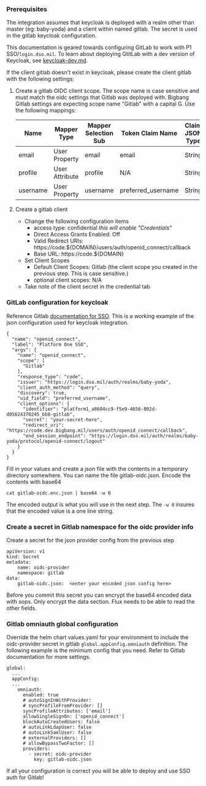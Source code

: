 ### Prerequisites

The integration assumes that keycloak is deployed with a realm other than master (eg: baby-yoda) and a client within named gitlab. The secret is used in the gitlab keycloak configuration.

This documentation is geared towards configuring GitLab to work with P1 SSO/`login.dso.mil`. To learn about deploying GtitLab with a dev version of Keycloak, see [keycloak-dev.md](./keycloak-dev.md).

If the client gitlab doesn't exist in keycloak, please create the client gitlab with the following settings:
1.  Create a gitlab OIDC client scope. The scope name is case sensitive and must match the oidc settings that Gitlab was deployed with. Bigbang Gitlab settings are expecting scope name "Gitlab" with a capital G. Use the following mappings:
    
    | Name        | Mapper Type      | Mapper Selection Sub | Token Claim Name   | Claim JSON Type |
    |-------------|------------------|----------------------|--------------------|-----------------|
    | email       | User Property    | email                | email              | String          |
    | profile     | User Attribute   | profile              | N/A                | String          |
    | username    | User Property    | username             | preferred_username | String          |
  
2.  Create a gitlab client 
    - Change the following configuration items
      - access type: confidential _this will enable "Credentials"_
      - Direct Access Grants Enabled: Off
      - Valid Redirect URIs: https://code.${DOMAIN}/users/auth/openid_connect/callback
      - Base URL: https://code.${DOMAIN}
    - Set Client Scopes
      - Default Client Scopes: Gitlab (the client scope you created in the previous step. This is case sensitive.)
      - optional client scopes: N/A
    - Take note of the client secret in the credential tab

### GitLab configuration for keycloak

Reference Gitlab [documentation for SSO](https://docs.gitlab.com/charts/charts/globals.html#omniauth). This is a working example of the json configuration used for keycloak integration. 
```
{
  "name": "openid_connect",
  "label": "Platform One SSO",
  "args": {
    "name": "openid_connect",
    "scope": [
      "Gitlab"
    ],
    "response_type": "code",
    "issuer": "https://login.dso.mil/auth/realms/baby-yoda",
    "client_auth_method": "query",
    "discovery": true,
    "uid_field": "preferred_username",
    "client_options": {
      "identifier": "platform1_a8604cc9-f5e9-4656-802d-d05624370245_bb8-gitlab",
      "secret": "your-secret-here",
      "redirect_uri": "https://code.dev.bigbang.mil/users/auth/openid_connect/callback",
      "end_session_endpoint": "https://login.dso.mil/auth/realms/baby-yoda/protocol/openid-connect/logout"
    }
  }
}
```
Fill in your values and create a json file with the contents in a temporary directory somewhere. You can name the file gitlab-oidc.json. Encode the contents with base64
```
cat gitlab-oidc.enc.json | base64 -w 0
```
The encoded output is what you will use in the next step. The ```-w 0``` insures that the encoded value is a one line string.

### Create a secret in Gitlab namespace for the oidc provider info

Create a secret for the json provider config from the previous step
```
apiVersion: v1
kind: Secret
metadata:
    name: oidc-provider
    namespace: gitlab
data:
    gitlab-oidc.json:  <enter your encoded json config here>
```
Before you commit this secret you can encrypt the base64 encoded data with sops. Only encrypt the data section. Flux needs to be able to read the other fields.

### Gitlab omniauth global configuration

Override the helm chart values.yaml for your environment to include the oidc-provider secret in gitlab ```global.appConfig.omniauth``` definition. The following example is the minimum config that you need.  Refer to Gitlab documentation for more settings. 

```
global:
  ...
  appConfig:
  ...  
    omniauth:
      enabled: true
      # autoSignInWithProvider:
      # syncProfileFromProvider: []
      syncProfileAttributes: ['email']
      allowSingleSignOn: ['openid_connect']
      blockAutoCreatedUsers: false
      # autoLinkLdapUser: false
      # autoLinkSamlUser: false
      # externalProviders: []
      # allowBypassTwoFactor: []
      providers:
        - secret: oidc-provider
          key: gitlab-oidc.json
```

If all your configuration is correct you will be able to deploy and use SSO auth for Gitlab!
